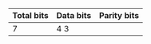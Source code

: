  | Total bits | Data bits | Parity bits |
 | ---------- | --------- | ----------- |
 |      7     |      4           3      |

